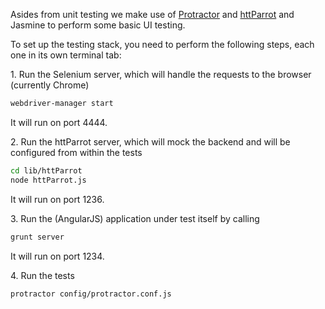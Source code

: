 Asides from unit testing we make use of [Protractor](https://angular.github.io/protractor/#/) and [httParrot](https://github.com/danielmarreirosdeoliveira/httParrot) and Jasmine to perform some basic UI testing.

To set up the testing stack, you need to perform the following steps, each one in its own terminal tab:

1\. Run the Selenium server, which will handle the requests to the browser (currently Chrome) 

```bash
webdriver-manager start
```

It will run on port 4444.

2\. Run the httParrot server, which will mock the backend and will be configured from within the tests

```bash
cd lib/httParrot
node httParrot.js
```

It will run on port 1236.

3\. Run the (AngularJS) application under test itself by calling

```bash
grunt server
````

It will run on port 1234.

4\. Run the tests

```bash
protractor config/protractor.conf.js
```


